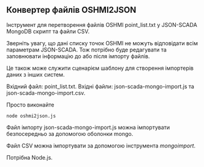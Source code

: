 ## Конвертер файлів OSHMI2JSON

Інструмент для перетворення файлів OSHMI point_list.txt у JSON-SCADA MongoDB скрипт та файли CSV.

Зверніть увагу, що дані списку точок OSHMI не можуть відповідати всім параметрам JSON-SCADA. Тож потрібно буде редагувати та заповнювати інформацію до або після імпорту файлів.

Це також може служити сценарієм шаблону для створення імпортерів даних з інших систем.

Вхідний файл: point_list.txt.
Вхідні файли: json-scada-mongo-import.js та json-scada-mongo-import.csv.

Просто виконайте

    node oshmi2json.js 

Файл імпорту json-scada-mongo-import.js можна імпортувати безпосередньо за допомогою оболонки mongo.

Файл CSV можна імпортувати за допомогою інструмента _mongoimport_.

Потрібна Node.js.